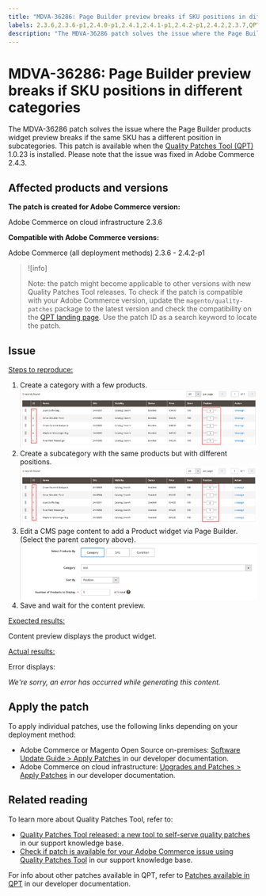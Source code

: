 ```yaml
---
title: "MDVA-36286: Page Builder preview breaks if SKU positions in different categories"
labels: 2.3.6,2.3.6-p1,2.4.0-p1,2.4.1,2.4.1-p1,2.4.2-p1,2.4.2,2.3.7,QPT 1.0.23,QPT patches,Magento Commerce,Magento Commerce Cloud,Quality Patches Tool,support tools,products,Page Builder,SKU,Adobe Commerce,cloud infrastructure,on-premises
description: "The MDVA-36286 patch solves the issue where the Page Builder products widget preview breaks if the same SKU has a different position in subcategories. This patch is available when the [Quality Patches Tool (QPT)](https://support.magento.com/hc/en-us/articles/360047139492) 1.0.23 is installed. Please note that the issue was fixed in Adobe Commerce 2.4.3."
---
```


# MDVA-36286: Page Builder preview breaks if SKU positions in different categories

The MDVA-36286 patch solves the issue where the Page Builder products widget preview breaks if the same SKU has a different position in subcategories. This patch is available when the [Quality Patches Tool (QPT)](https://support.magento.com/hc/en-us/articles/360047139492) 1.0.23 is installed. Please note that the issue was fixed in Adobe Commerce 2.4.3.

## Affected products and versions

**The patch is created for Adobe Commerce version:**

Adobe Commerce on cloud infrastructure 2.3.6

**Compatible with Adobe Commerce versions:**

 Adobe Commerce (all deployment methods) 2.3.6 - 2.4.2-p1

>![info]
>
>Note: the patch might become applicable to other versions with new Quality Patches Tool releases. To check if the patch is compatible with your Adobe Commerce version, update the `magento/quality-patches` package to the latest version and check the compatibility on the [QPT landing page](https://devdocs.magento.com/quality-patches/tool.html#patch-grid). Use the patch ID as a search keyword to locate the patch.

## Issue

<u>Steps to reproduce:</u>

1. Create a category with a few products.
        ![products_magento_ordered.png](assets/products_magento_ordered.png)
1. Create a subcategory with the same products but with different positions.
        ![products_magento_different_position.png](assets/products_magento_different_position.png)
1. Edit a CMS page content to add a Product widget via Page Builder. (Select the parent category above).
        ![cms_page_magento.png](assets/cms_page_magento.png)
1. Save and wait for the content preview.

<u>Expected results:</u>

Content preview displays the product widget.

<u>Actual results:</u>

Error displays:

*We're sorry, an error has occurred while generating this content.*

## Apply the patch

To apply individual patches, use the following links depending on your deployment method:

* Adobe Commerce or Magento Open Source on-premises: [Software Update Guide > Apply Patches](https://devdocs.magento.com/guides/v2.4/comp-mgr/patching/mqp.html) in our developer documentation.
* Adobe Commerce on cloud infrastructure: [Upgrades and Patches > Apply Patches](https://devdocs.magento.com/cloud/project/project-patch.html) in our developer documentation.

## Related reading

To learn more about Quality Patches Tool, refer to:

* [Quality Patches Tool released: a new tool to self-serve quality patches](https://support.magento.com/hc/en-us/articles/360047139492) in our support knowledge base.
* [Check if patch is available for your Adobe Commerce issue using Quality Patches Tool](https://support.magento.com/hc/en-us/articles/360047125252) in our support knowledge base.

For info about other patches available in QPT, refer to [Patches available in QPT](https://devdocs.magento.com/quality-patches/tool.html#patch-grid) in our developer documentation.